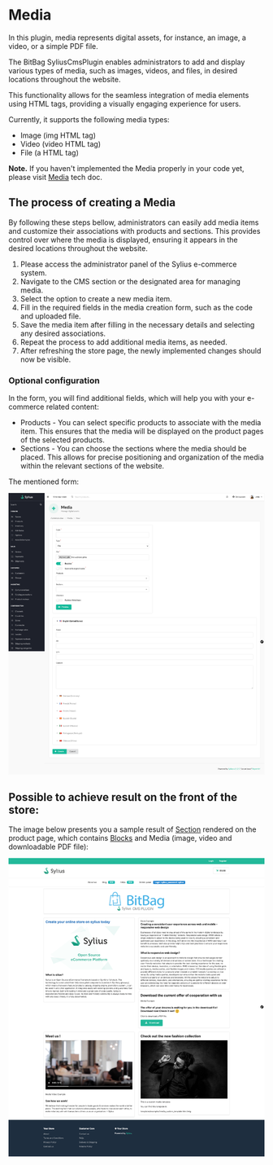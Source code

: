 # Media

In this plugin, media represents digital assets, for instance, an image, a video, or a simple PDF file.

The BitBag SyliusCmsPlugin enables administrators to add and display various types of media, such as images, videos, and files, in desired locations throughout the website.

This functionality allows for the seamless integration of media elements using HTML tags, providing a visually engaging experience for users.

Currently, it supports the following media types:

- Image (img HTML tag)
- Video (video HTML tag)
- File (a HTML tag)

**Note.** If you haven't implemented the Media properly in your code yet, please visit [Media](media.md) tech doc.

## The process of creating a Media

By following these steps bellow, administrators can easily add media items and customize their associations with products and sections. This provides control over where the media is displayed, ensuring it appears in the desired locations throughout the website.

1. Please access the administrator panel of the Sylius e-commerce system.
2. Navigate to the CMS section or the designated area for managing media.
3. Select the option to create a new media item.
4. Fill in the required fields in the media creation form, such as the code and uploaded file.
5. Save the media item after filling in the necessary details and selecting any desired associations.
6. Repeat the process to add additional media items, as needed.
7. After refreshing the store page, the newly implemented changes should now be visible.

### Optional configuration

In the form, you will find additional fields, which will help you with your e-commerce related content:

- Products - You can select specific products to associate with the media item. This ensures that the media will be displayed on the product pages of the selected products.
- Sections - You can choose the sections where the media should be placed. This allows for precise positioning and organization of the media within the relevant sections of the website.

The mentioned form:

![Screenshot showing content management config in admin](media_create_cms.png)

## Possible to achieve result on the front of the store:

The image below presents you a sample result of [Section](sections.md) rendered on the product page, which contains [Blocks](blocks.md) and Media (image, video and downloadable PDF file):

![Screenshot showing content management config in admin](media_cms_result.png)

